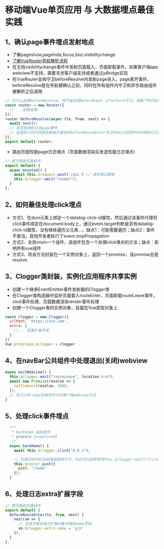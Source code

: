 # 移动端Vue单页应用 与 大数据埋点最佳实践

## 1、确认page事件埋点发射地点
- 了解pageshow,pagehide,focus,blur,visibilitychange
- [了解VueRouter导航解析流程](https://router.vuejs.org/zh/guide/advanced/navigation-guards.html#%E5%AE%8C%E6%95%B4%E7%9A%84%E5%AF%BC%E8%88%AA%E8%A7%A3%E6%9E%90%E6%B5%81%E7%A8%8B)
- 在文档visibilitychange事件中发射页面载入，页面卸载事件，如果客户端app webview不支持，需要寻求客户端支持或者通过jsBridge实现
- 在VueRouter全局守卫beforeResolve内发射page进入，page离开事件，beforeResolve是在导航被确认之前，同时在所有组件内守卫和异步路由组件被解析之后调用
```js
// 为什么选择beforeResolve，而不是全局beforeEach，afterEach守卫，请看下列代码中的注释部分
const router = new Router({
  // ...配置省略
});
router.beforeResolve(async (to, from, next) => {
  await next();
  // 在这里发射日志page事件
  // 这里执行的代码是在路由页面组件beforeRouteEnter守卫内next回调中的代码执行之后
});
export default router;
```
- 路由页面性能page日志埋点（页面数据渲染后发送性能日志埋点）
```js
// 首页路由页面组件
export default {
  async mounted() {
    await this.$request.post('/api') // 请求接口数据
    this.$clogger.emit("render");
  }
};
```

## 2、如何最佳处理click埋点
- 方式1、在dom元素上绑定一个databig-click-id属性，然后通过该事件代理将click事件绑定在document.body上，通过event.target判断是否有databig-click-id属性，没有继续遍历父元素...，缺点1：可能需要遍历；缺点2：事件不冒泡，其他开发者执行了event.stopPropagation
- 方式2、全局mixin一个组件，该组件包含一个处理click埋点的方法；缺点：影响所有vue组件
- 方式3、将该方法封装在一个实例对象上，返回一个promise，该promise总是resolve


## 3、Clogger类封装，实例化应用程序共享实例
- 创建一个继承EventEmitter事件发射器的Clogger类
- 在Clogger类构造器中监听页面载入routeEnter，页面卸载routeLeave事件，click事件处理，页面数据渲染render事件处理
- 创建一个Clogger类的实例对象，挂载在Vue原型对象上
```js
const clogger = new Clogger({
  urlPath: 'https://xxx.com',
  extra: {
    //... 配置扩展字段
  }
})
Vue.prototype.$clogger = clogger
```

## 4、在navBar公共组件中处理退出(关闭)webview
```js
async exitWebview() {
  this.$clogger.emit("routeLeave", location.href);
  await new Promise(resolve => {
    setTimeout(resolve, 300);
  });
  // 执行jsBridge封装好的关闭客户端webview方法
}
```

## 5、处理click事件埋点
```js
  /**
   * backHome 返回首页
   * @return {undefined}
   */
  async backHome() {
    await this.$clogger.click("8.8.1");

    // 如果后续代码没有路由跳转行为，你也可以这样使用this.$clogger.emit("click", "8.8.1");
    this.$router.push({
      path: "/home"
    });
  }
```

## 6、处理日志extra扩展字段
```js
// 首页路由页面组件
export default {
  beforeRouteEnter(to, from, next) {
    next(vm => {
      // 在首页路由埋点扩展对象中增加name字段
      vm.$clogger.extra.name = 'yjh'
    });
  }
};
```
